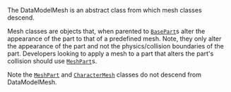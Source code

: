 The DataModelMesh is an abstract class from which mesh classes descend.

Mesh classes are objects that, when parented to [`BasePart`](https://create.roblox.com/docs/reference/engine/classes/BasePart)s alter the
appearance of the part to that of a predefined mesh. Note, they only alter the
appearance of the part and not the physics/collision boundaries of the part.
Developers looking to apply a mesh to a part that alters the part's collision
should use [`MeshPart`](https://create.roblox.com/docs/reference/engine/classes/MeshPart)s.

Note the [`MeshPart`](https://create.roblox.com/docs/reference/engine/classes/MeshPart) and [`CharacterMesh`](https://create.roblox.com/docs/reference/engine/classes/CharacterMesh) classes do not descend
from DataModelMesh.